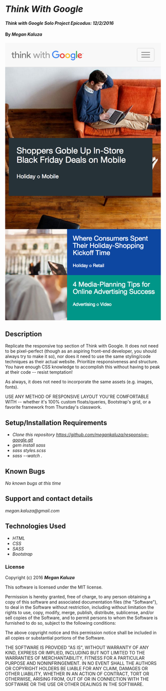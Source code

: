 # _Think With Google_

#### _Think with Google Solo Project Epicodus: 12/2/2016_

#### By _**Megan Kaluza**_

![screenshot](screen_shot.png)

## Description

Replicate the responsive top section of Think with Google. It does not need to be pixel-perfect (though as an aspiring front-end developer, you should always try to make it so), nor does it need to use the same styling/code techniques as their actual website. Prioritize responsiveness and structure. You have enough CSS knowledge to accomplish this without having to peak at their code -- resist temptation!

As always, it does not need to incorporate the same assets (e.g. images, fonts).

USE ANY METHOD OF RESPONSIVE LAYOUT YOU'RE COMFORTABLE WITH -- whether it's 100% custom floats/queries, Bootstrap's grid, or a favorite framework from Thursday's classwork.

## Setup/Installation Requirements

* _Clone this repository https://github.com/megankaluza/responsive-google.git_
* _gem install sass_
* _sass styles.scss_
* _sass --watch ._

## Known Bugs

_No known bugs at this time_

## Support and contact details

  _megan.kaluza@gmail.com_

## Technologies Used

* _HTML_
* _CSS_
* _SASS_
* _Bootstrap_

### License

Copyright (c) 2016 **_Megan Kaluza_**

This software is licensed under the MIT license.

Permission is hereby granted, free of charge, to any person obtaining a copy of this software and associated documentation files (the "Software"), to deal in the Software without restriction, including without limitation the rights to use, copy, modify, merge, publish, distribute, sublicense, and/or sell copies of the Software, and to permit persons to whom the Software is furnished to do so, subject to the following conditions:

The above copyright notice and this permission notice shall be included in all copies or substantial portions of the Software.

THE SOFTWARE IS PROVIDED "AS IS", WITHOUT WARRANTY OF ANY KIND, EXPRESS OR IMPLIED, INCLUDING BUT NOT LIMITED TO THE WARRANTIES OF MERCHANTABILITY, FITNESS FOR A PARTICULAR PURPOSE AND NONINFRINGEMENT. IN NO EVENT SHALL THE AUTHORS OR COPYRIGHT HOLDERS BE LIABLE FOR ANY CLAIM, DAMAGES OR OTHER LIABILITY, WHETHER IN AN ACTION OF CONTRACT, TORT OR OTHERWISE, ARISING FROM, OUT OF OR IN CONNECTION WITH THE SOFTWARE OR THE USE OR OTHER DEALINGS IN THE SOFTWARE.
